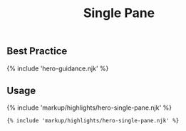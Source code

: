 ﻿---
title: Single Pane
summary: A image next to a solid block of color with text and a link.
tags: hero block
layout: guide
eleventyNavigation:
  key: Single Pane
  parent: Hero Blocks
  order: 1
  excerpt: A image next to a solid block of color with text and a link.
  img: /img/illustrations/illus-single-pane.svg
---

## Best Practice

{% include 'hero-guidance.njk' %}

## Usage

{% include 'markup/highlights/hero-single-pane.njk' %}

``` html
{% include 'markup/highlights/hero-single-pane.njk' %}
```
